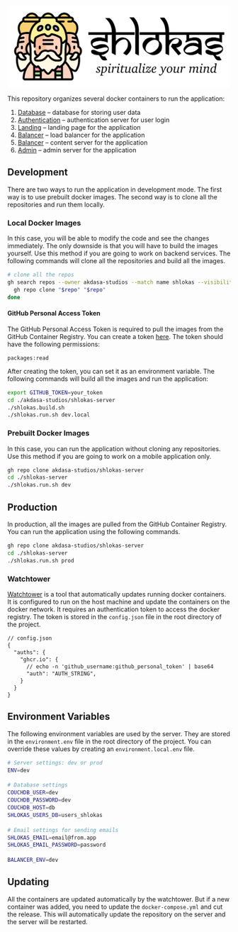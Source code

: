 <a href="https://github.com/akdasa-studios/shlokas">
    <p align="center">
        <img src="https://raw.githubusercontent.com/akdasa-studios/shlokas/main/docs/logo.svg" height="184px"/>
    </p>
</a>

This repository organizes several docker containers to run the application:

1. [Database](https://github.com/akdasa-studios/shlokas-db) – database for storing user data
2. [Authentication](https://github.com/akdasa-studios/shlokas-auth) – authentication server for user login
3. [Landing](https://github.com/akdasa-studios/shlokas-landing) – landing page for the application
4. [Balancer](https://github.com/akdasa-studios/shlokas-balancer) – load balancer for the application
5. [Balancer](https://github.com/akdasa-studios/shlokas-content) – content server for the application
6. [Admin](https://github.com/akdasa-studios/shlokas-admin) – admin server for the application

## Development
There are two ways to run the application in development mode. The first way is to use prebuilt docker images. The second way is to clone all the repositories and run them locally.

### Local Docker Images
In this case, you will be able to modify the code and see the changes immediately. The only downside is that you will have to build the images yourself. Use this method if you are going to work on backend services. The following commands will clone all the repositories and build all the images.

```sh
# clone all the repos
gh search repos --owner akdasa-studios --match name shlokas --visibility public | while read -r repo _; do
  gh repo clone "$repo" "$repo"
done
```

#### GitHub Personal Access Token
The GitHub Personal Access Token is required to pull the images from the GitHub Container Registry. You can create a token [here](https://github.com/settings/tokens). The token should have the following permissions:

```text
packages:read
```

After creating the token, you can set it as an environment variable. The following commands will build all the images and run the application:

```sh
export GITHUB_TOKEN=your_token
cd ./akdasa-studios/shlokas-server
./shlokas.build.sh
./shlokas.run.sh dev.local
```


### Prebuilt Docker Images
In this case, you can run the application without cloning any repositories. Use this method if you are going to work on a mobile application only.

```sh
gh repo clone akdasa-studios/shlokas-server
cd ./shlokas-server
./shlokas.run.sh dev
```


## Production

In production, all the images are pulled from the GitHub Container Registry. You can run the application using the following commands.

```sh
gh repo clone akdasa-studios/shlokas-server
cd ./shlokas-server
./shlokas.run.sh prod
```


### Watchtower
[Watchtower](https://containrrr.dev/watchtower/) is a tool that automatically updates running docker containers. It is configured to run on the host machine and update the containers on the docker network. It requires an authentication token to access the docker registry. The token is stored in the `config.json` file in the root directory of the project.

```json5
// config.json
{
  "auths": {
    "ghcr.io": {
      // echo -n 'github_username:github_personal_token' | base64
      "auth": "AUTH_STRING",
    }
  }
}
```

## Environment Variables
The following environment variables are used by the server. They are stored in the `environment.env` file in the root directory of the project. You can override these values by creating an `environment.local.env` file.

```bash
# Server settings: dev or prod
ENV=dev

# Database settings
COUCHDB_USER=dev
COUCHDB_PASSWORD=dev
COUCHDB_HOST=db
SHLOKAS_USERS_DB=users_shlokas

# Email settings for sending emails
SHLOKAS_EMAIL=email@from.app
SHLOKAS_EMAIL_PASSWORD=password

BALANCER_ENV=dev
```

## Updating

All the containers are updated automatically by the watchtower. But if a new container was added, you need to update the `docker-compose.yml` and cut the release. This will automatically update the repository on the server and the server will be restarted.